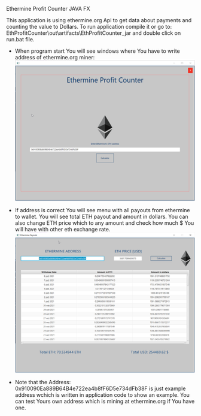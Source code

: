 Ethermine Profit Counter JAVA FX

This application is using ethermine.org Api to get data about payments and counting the value to Dollars.
To run application compile it or go to:
EthProfitCounter\out\artifacts\EthProfitCounter_jar
and double click on run.bat file.

- When program start You will see windows where You have to write address of ethermine.org miner:
![Alt text](https://github.com/Raptiler/EthermineProfitCounter/blob/main/1.png?raw=true "Start")
- If address is correct You will see menu with all payouts from ethermine to wallet. You will see total ETH payout and amount in dollars.
You can also change ETH price which to any amount and check how much $ You will have with other eth exchange rate.
![Alt text](https://github.com/Raptiler/EthermineProfitCounter/blob/main/2.png?raw=true "Payouts")


- Note that the Address: 0x910090Ea889B64B4e722ea4b8fF6D5e734dFb38F is just example address wchich is written in application code to show an example.
You can test Yours own address which is mining at ethermine.org if You have one.
